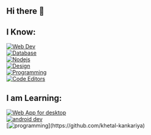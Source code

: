 ## Hi there 👋

## I Know:
[![Web Dev](https://skillicons.dev/icons?i=js,ts,svelte,react,nextjs,tailwind,astro,threejs,html,sass,css)](https://github.com/khetal-kankariya)
<br>
[![Database](https://skillicons.dev/icons?i=firebase,prisma,mysql,postgres,sqlite,mongodb,express)](https://github.com/khetal-kankariya)
<br>
[![Nodejs](https://skillicons.dev/icons?i=nodejs,bun,npm,pnpm)](https://github.com/khetal-kankariya)
<br>
[![Design](https://skillicons.dev/icons?i=figma)](https://github.com/khetal-kankariya)
<br>
[![Programming](https://skillicons.dev/icons?i=py,c,cpp)](https://github.com/khetal-kankariya)
<br>
[![Code Editors](https://skillicons.dev/icons?i=vscode,sublime,neovim)](https://github.com/khetal-kankariya)

## I am Learning:
[![Web App for desktop](https://skillicons.dev/icons?i=tauri,electron)](https://github.com/khetal-kankariya)
<br>
[![android dev](https://skillicons.dev/icons?i=flutter,kotlin,dart)](https://github.com/khetal-kankariya)
<br>
[![programming](https://skillicons.dev/icons?i=rust,go,php,zig,)](https://github.com/khetal-kankariya)


<!--
**khetal-kankariya/khetal-kankariya** is a ✨ _special_ ✨ repository because its `README.md` (this file) appears on your GitHub profile.

Here are some ideas to get you started:

- 🔭 I’m currently working on ...
- 🌱 I’m currently learning ...
- 👯 I’m looking to collaborate on ...
- 🤔 I’m looking for help with ...
- 💬 Ask me about ...
- 📫 How to reach me: ...
- 😄 Pronouns: ...
- ⚡ Fun fact: ...
-->
